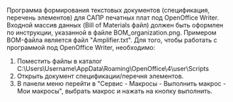 Программа формирования текстовых документов (спецификация, перечень элементов) для САПР печатных плат под OpenOffice Writer. 
Входной массив данных (Bill of Materials файл) должен быть оформлен по инструкции, указанной в файле BOM_organization.png. Примером BOM-файла является файл "Amplifier.txt". 
Для того, чтобы работать с программой под OpenOffice Writer, необходимо:
  1. Поместить файлы в каталог C:\Users\Username\AppData\Roaming\OpenOffice\4\user\Scripts
  2. Открыть документ спецификации/перечня элементов.
  3. В панели меню перейти в "Сервис - Макросы - Выполнить макрос - Мои макросы", выбрать макрос и нажать на кнопку выполнить.
